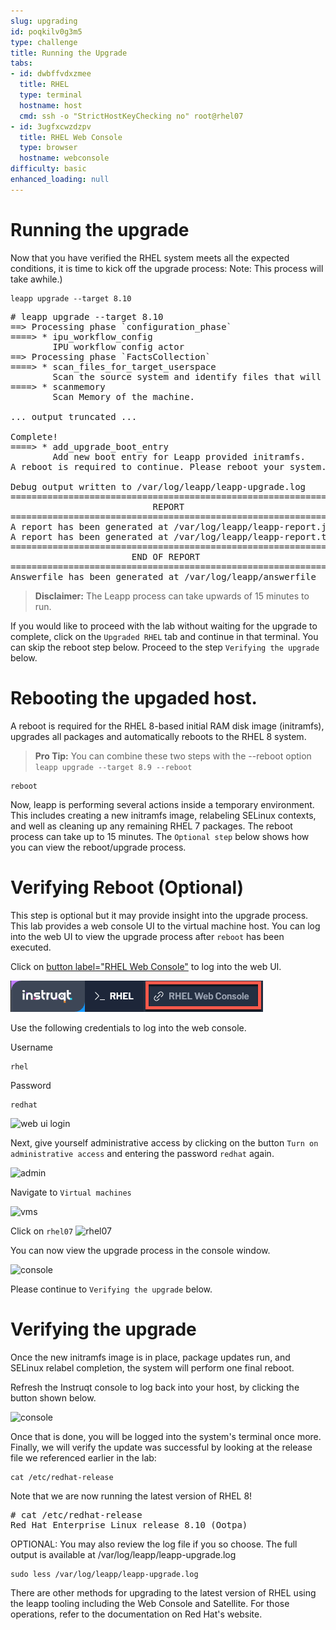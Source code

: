```yaml
---
slug: upgrading
id: poqkilv0g3m5
type: challenge
title: Running the Upgrade
tabs:
- id: dwbffvdxzmee
  title: RHEL
  type: terminal
  hostname: host
  cmd: ssh -o "StrictHostKeyChecking no" root@rhel07
- id: 3ugfxcwzdzpv
  title: RHEL Web Console
  type: browser
  hostname: webconsole
difficulty: basic
enhanced_loading: null
---
```

# Running the upgrade

Now that you have verified the RHEL system meets all the expected conditions, it is time to kick off the upgrade process:
Note: This process will take awhile.)

```bash,run
leapp upgrade --target 8.10
```

<pre class=file>
# leapp upgrade --target 8.10
==> Processing phase `configuration_phase`
====> * ipu_workflow_config
        IPU workflow config actor
==> Processing phase `FactsCollection`
====> * scan_files_for_target_userspace
        Scan the source system and identify files that will be copied into the target userspace when it is created.
====> * scanmemory
        Scan Memory of the machine.

... output truncated ...

Complete!
====> * add_upgrade_boot_entry
        Add new boot entry for Leapp provided initramfs.
A reboot is required to continue. Please reboot your system.

Debug output written to /var/log/leapp/leapp-upgrade.log
============================================================
                           REPORT
============================================================
A report has been generated at /var/log/leapp/leapp-report.json
A report has been generated at /var/log/leapp/leapp-report.txt
============================================================
                       END OF REPORT
============================================================
Answerfile has been generated at /var/log/leapp/answerfile
</pre>

>**Disclaimer:**
The Leapp process can take upwards of 15 minutes to run.
<!-- The Leapp process can take upwards of 15 minutes to run. Instead of waiting for that process to complete, a second server has been running the upgrade in the background. If you would like to save some time switch to the `webconsole` tab to finish the **Verifying the upgrade** section. -->

<!-- ![rhelTabs.png](../assets/rhelTabs.png)

The upgrade has only been _staged_; it has not been completed at this point. A reboot is required for the RHEL 8-based initial RAM disk image (initramfs), upgrades all packages and automatically reboots to the RHEL 8 system. -->
If you would like to proceed with the lab without waiting for the upgrade to complete, click on the `Upgraded RHEL` tab and continue in that terminal. You can skip the reboot step below. Proceed to the step `Verifying the upgrade` below.

Rebooting the upgaded host.
===========================
A reboot is required for the RHEL 8-based initial RAM disk image (initramfs), upgrades all packages and automatically reboots to the RHEL 8 system.

>**Pro Tip:** You can combine these two steps with the --reboot option
`leapp upgrade --target 8.9 --reboot`

```bash,run
reboot
```

Now, leapp is performing several actions inside a temporary environment. This includes creating a new initramfs image, relabeling SELinux contexts, and well as cleaning up any remaining RHEL 7 packages. The reboot process can take up to 15 minutes. The `Optional step` below shows how you can view the reboot/upgrade process.

Verifying Reboot (Optional)
=============
This step is optional but it may provide insight into the upgrade process. This lab provides a web console UI to the virtual machine host. You can log into the web UI to view the upgrade process after `reboot` has been executed.

Click on [button label="RHEL Web Console"](tab-1) to log into the web UI.

![web console tab](../assets/rhelwebconsoletab.png)

Use the following credentials to log into the web console.

Username
```
rhel
```

Password
```
redhat
```

![web ui login](../assets/webuilogin.png)

Next, give yourself administrative access by clicking on the button `Turn on administrative access` and entering the password `redhat` again.

![admin](../assets/adminaccess.png)

Navigate to `Virtual machines`

![vms](../assets/virtualmachines.png)

Click on `rhel07`
![rhel07](../assets/rhel07.png)

You can now view the upgrade process in the console window.

![console](../assets/console.png)

Please continue to `Verifying the upgrade` below.

Verifying the upgrade
=====================
Once the new initramfs image is in place, package updates run, and SELinux relabel completion, the system will perform one final reboot.

Refresh the Instruqt console to log back into your host, by clicking the button shown below.

![console](../assets/refreshtheconsole.png)

Once that is done, you will be logged into the system's terminal once more. Finally, we will verify the update was successful by looking at the release file we referenced earlier in the lab:

```bash,run
cat /etc/redhat-release
```

Note that we are now running the latest version of RHEL 8!

<pre class=file>
# cat /etc/redhat-release
Red Hat Enterprise Linux release 8.10 (Ootpa)
</pre>

OPTIONAL: You may also review the log file if you so choose. The full output is available at /var/log/leapp/leapp-upgrade.log

```bash,run
sudo less /var/log/leapp/leapp-upgrade.log
```

There are other methods for upgrading to the latest version of RHEL using the leapp tooling including the Web Console and Satellite. For those operations, refer to the documentation on Red Hat's website.